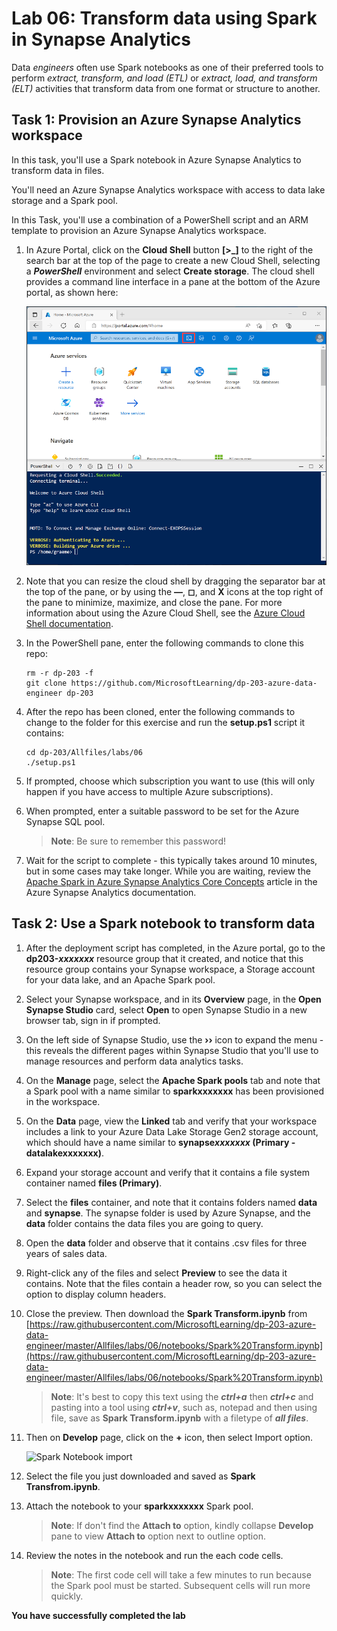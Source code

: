 # Lab 06: Transform data using Spark in Synapse Analytics

Data *engineers* often use Spark notebooks as one of their preferred tools to perform *extract, transform, and load (ETL)* or *extract, load, and transform (ELT)* activities that transform data from one format or structure to another.

## Task 1: Provision an Azure Synapse Analytics workspace

In this task, you'll use a Spark notebook in Azure Synapse Analytics to transform data in files.

You'll need an Azure Synapse Analytics workspace with access to data lake storage and a Spark pool.

In this Task, you'll use a combination of a PowerShell script and an ARM template to provision an Azure Synapse Analytics workspace.

1. In Azure Portal, click on the **Cloud Shell** button **[\>_]** to the right of the search bar at the top of the page to create a new Cloud Shell, selecting a ***PowerShell*** environment and select **Create storage**. The cloud shell provides a command line interface in a pane at the bottom of the Azure portal, as shown here:

    ![Azure portal with a cloud shell pane](./images/cloudshell.png)


2. Note that you can resize the cloud shell by dragging the separator bar at the top of the pane, or by using the **&#8212;**, **&#9723;**, and **X** icons at the top right of the pane to minimize, maximize, and close the pane. For more information about using the Azure Cloud Shell, see the [Azure Cloud Shell documentation](https://docs.microsoft.com/azure/cloud-shell/overview).

3. In the PowerShell pane, enter the following commands to clone this repo:

    ```
    rm -r dp-203 -f
    git clone https://github.com/MicrosoftLearning/dp-203-azure-data-engineer dp-203
    ```

4. After the repo has been cloned, enter the following commands to change to the folder for this exercise and run the **setup.ps1** script it contains:

    ```
    cd dp-203/Allfiles/labs/06
    ./setup.ps1
    ```

5. If prompted, choose which subscription you want to use (this will only happen if you have access to multiple Azure subscriptions).

6. When prompted, enter a suitable password to be set for the Azure Synapse SQL pool.

    > **Note**: Be sure to remember this password!

7. Wait for the script to complete - this typically takes around 10 minutes, but in some cases may take longer. While you are waiting, review the [Apache Spark in Azure Synapse Analytics Core Concepts](https://learn.microsoft.com/azure/synapse-analytics/spark/apache-spark-concepts) article in the Azure Synapse Analytics documentation.

## Task 2: Use a Spark notebook to transform data

1. After the deployment script has completed, in the Azure portal, go to the **dp203-*xxxxxxx*** resource group that it created, and notice that this resource group contains your Synapse workspace, a Storage account for your data lake, and an Apache Spark pool.

2. Select your Synapse workspace, and in its **Overview** page, in the **Open Synapse Studio** card, select **Open** to open Synapse Studio in a new browser tab, sign in if prompted.

3. On the left side of Synapse Studio, use the **&rsaquo;&rsaquo;** icon to expand the menu - this reveals the different pages within Synapse Studio that you'll use to manage resources and perform data analytics tasks.

4. On the **Manage** page, select the **Apache Spark pools** tab and note that a Spark pool with a name similar to **sparkxxxxxxx** has been provisioned in the workspace.

5. On the **Data** page, view the **Linked** tab and verify that your workspace includes a link to your Azure Data Lake Storage Gen2 storage account, which should have a name similar to **synapse*xxxxxxx* (Primary - datalakexxxxxxx)**.

6. Expand your storage account and verify that it contains a file system container named **files (Primary)**.

7. Select the **files** container, and note that it contains folders named **data** and **synapse**. The synapse folder is used by Azure Synapse, and the **data** folder contains the data files you are going to query.

8. Open the **data** folder and observe that it contains .csv files for three years of sales data.

9. Right-click any of the files and select **Preview** to see the data it contains. Note that the files contain a header row, so you can select the option to display column headers.

10. Close the preview. Then download the **Spark Transform.ipynb** from [https://raw.githubusercontent.com/MicrosoftLearning/dp-203-azure-data-engineer/master/Allfiles/labs/06/notebooks/Spark%20Transform.ipynb](https://raw.githubusercontent.com/MicrosoftLearning/dp-203-azure-data-engineer/master/Allfiles/labs/06/notebooks/Spark%20Transform.ipynb)

    > **Note**: It's best to copy this text using the ***ctrl+a*** then ***ctrl+c*** and pasting into a tool using ***ctrl+v***, such as, notepad and then using file, save as **Spark Transform.ipynb** with a filetype of ***all files***.

11. Then on **Develop** page, click on the **+** icon, then select Import option.

    ![Spark Notebook import](./image/../images/dp-203-lab6-1.png)
        
12. Select the file you just downloaded and saved as **Spark Transfrom.ipynb**.

13. Attach the notebook to your **sparkxxxxxxx** Spark pool.

    >**Note**: If don't find the **Attach to** option, kindly collapse **Develop** pane to view **Attach to** option next to outline option.

14. Review the notes in the notebook and run the each code cells.

    > **Note**: The first code cell will take a few minutes to run because the Spark pool must be started. Subsequent cells will run more quickly.
    
**You have successfully completed the lab**
